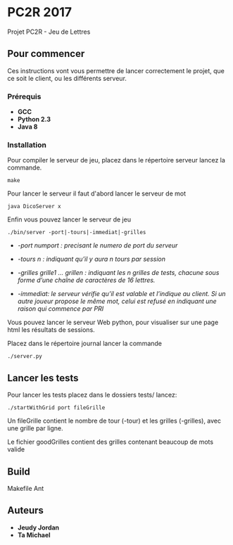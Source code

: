 # PC2R 2017

Projet PC2R - Jeu de Lettres

## Pour commencer

Ces instructions vont vous permettre de lancer correctement le projet, que ce soit le client, ou les différents serveur.

### Prérequis

* **GCC**
* **Python 2.3**
* **Java 8**

### Installation

Pour compiler le serveur de jeu, placez dans le répertoire serveur lancez la commande.

```
make
```

Pour lancer le serveur il faut d'abord lancer le serveur de mot
```
java DicoServer x
```

Enfin vous pouvez lancer le serveur de jeu
```
./bin/server -port|-tours|-immediat|-grilles 
```

* *-port numport : precisant le numero de port du serveur*  

* *-tours n : indiquant qu’il y aura n tours par session*

* *-grilles grille1 ... grillen : indiquant les n grilles de tests, chacune sous forme d’une chaîne de
caractères de 16 lettres.*

* *-immediat: le serveur vérifie qu’il est valable et l’indique au client. Si un autre joueur propose le même mot, celui est refusé
en indiquant une raison qui commence par PRI*

Vous pouvez lancer le serveur Web python, pour visualiser sur une page html les résultats de sessions.

Placez dans le répertoire journal lancer la commande

```
./server.py 
```

## Lancer les tests

Pour lancer les tests placez dans le dossiers tests/ lancez:

```
./startWithGrid port fileGrille
```

Un fileGrille contient le nombre de tour (-tour) et les grilles (-grilles), avec une grille par ligne. 

Le fichier goodGrilles contient des grilles contenant beaucoup de mots valide

## Build

Makefile 
Ant

## Auteurs

* **Jeudy Jordan**
* **Ta Michael** 
